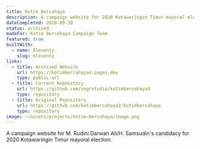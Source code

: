 ```yaml
---
title: Kotim Bercahaya
description: A campaign website for 2020 Kotawaringin Timur mayoral election.
dateCompleted: 2020-09-30
status: archived
madeFor: Kotim Bercahaya Campaign Team
featured: true
builtWith:
  - name: Eleventy
    slug: eleventy
links:
  - title: Archived Website
    url: https://kotimbercahaya4.pages.dev
    type: public-url
  - title: Current Repository
    url: https://github.com/sngrstudio/kotimbercahaya4
    type: repository
  - title: Original Repository
    url: https://github.com/kotimbercahaya2/kotimbercahaya
    type: repository
image: ~/assets/projects/kotim-bercahaya/image.png
---
```

A campaign website for M. Rudini Darwan Ali/H. Samsudin's candidacy for 2020 Kotawaringin Timur mayoral election.
